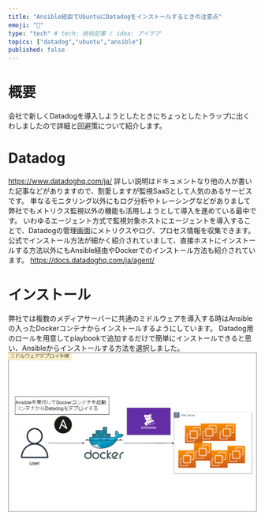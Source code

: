 ```yaml
---
title: "Ansible経由でUbuntuにDatadogをインストールするときの注意点"
emoji: "🐶"
type: "tech" # tech: 技術記事 / idea: アイデア
topics: ["datadog","ubuntu","ansible"]
published: false
---
```


# 概要
会社で新しくDatadogを導入しようとしたときにちょっとしたトラップに出くわしましたので詳細と回避策について紹介します。

# Datadog
https://www.datadoghq.com/ja/
詳しい説明はドキュメントなり他の人が書いた記事などがありますので、割愛しますが監視SaaSとして人気のあるサービスです。
単なるモニタリング以外にもログ分析やトレーシングなどがありまして弊社でもメトリクス監視以外の機能も活用しようとして導入を進めている最中です。
いわゆるエージェント方式で監視対象ホストにエージェントを導入することで、Datadogの管理画面にメトリクスやログ、プロセス情報を収集できます。公式でインストール方法が細かく紹介されていまして、直接ホストにインストールする方法以外にもAnsible経由やDockerでのインストール方法も紹介されています。
https://docs.datadoghq.com/ja/agent/

# インストール
弊社では複数のメディアサーバーに共通のミドルウェアを導入する時はAnsibleの入ったDockerコンテナからインストールするようにしています。
Datadog用のロールを用意してplaybookで追加するだけで簡単にインストールできると思い、Ansibleからインストールする方法を選択しました。
![](/images/datadog-install-on-ubuntu-by-ansible/image1.png)
